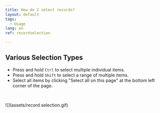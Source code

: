 ```yaml
---
title: How do I select records?
layout: default
tags:
  - Usage
lang: en
ref: recordselection

---
```


## Various Selection Types
- Press and hold `Ctrl` to select multiple individual items.
- Press and hold `Shift` to select a range of multiple items.
- Select all items by clicking "Select all on this page" at the bottom left corner of the page.
<br>

![](assets/record selection.gif)
